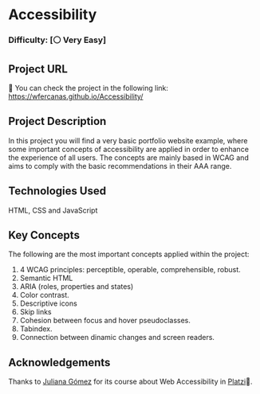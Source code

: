 # Accessibility

### Difficulty: [⚪ Very Easy]

## Project URL

🚀 You can check the project in the following link: https://wfercanas.github.io/Accessibility/

## Project Description

In this project you will find a very basic portfolio website example, where some important concepts of accessibility are applied in order to enhance the experience of all users. The concepts are mainly based in WCAG and aims to comply with the basic recommendations in their AAA range.

## Technologies Used

HTML, CSS and JavaScript

## Key Concepts

The following are the most important concepts applied within the project:

1. 4 WCAG principles: perceptible, operable, comprehensible, robust.
2. Semantic HTML
3. ARIA (roles, properties and states)
4. Color contrast.
5. Descriptive icons
6. Skip links
7. Cohesion between focus and hover pseudoclasses.
8. Tabindex.
9. Connection between dinamic changes and screen readers.

## Acknowledgements

Thanks to [Juliana Gómez](https://twitter.com/gmzjuliana) for its course about Web Accessibility in [Platzi](https://twitter.com/platzi)💚.
